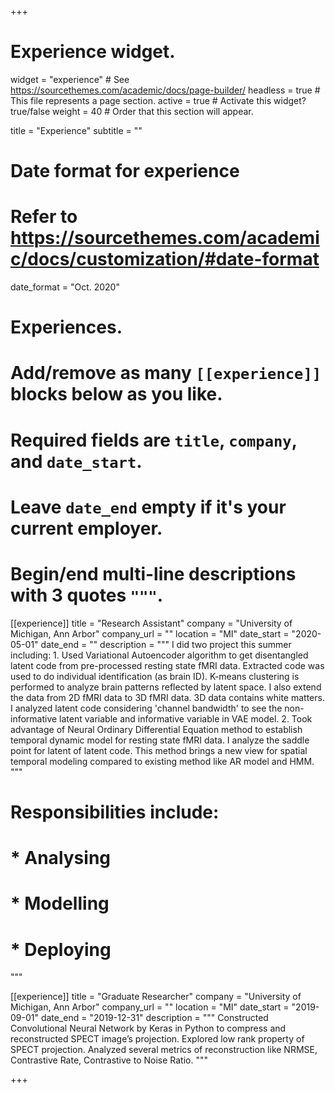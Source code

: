 +++
# Experience widget.
widget = "experience"  # See https://sourcethemes.com/academic/docs/page-builder/
headless = true  # This file represents a page section.
active = true  # Activate this widget? true/false
weight = 40  # Order that this section will appear.

title = "Experience"
subtitle = ""

# Date format for experience
#   Refer to https://sourcethemes.com/academic/docs/customization/#date-format
date_format = "Oct. 2020"

# Experiences.
#   Add/remove as many `[[experience]]` blocks below as you like.
#   Required fields are `title`, `company`, and `date_start`.
#   Leave `date_end` empty if it's your current employer.
#   Begin/end multi-line descriptions with 3 quotes `"""`.
[[experience]]
  title = "Research Assistant"
  company = "University of Michigan, Ann Arbor"
  company_url = ""
  location = "MI"
  date_start = "2020-05-01"
  date_end = ""
  description = """ I did two project this summer including: 1. Used Variational Autoencoder algorithm to get disentangled latent code from pre-processed resting     state fMRI data. Extracted code was used to do individual identification (as brain ID). K-means clustering is performed to analyze brain patterns reflected       by latent space. I also extend the data from 2D fMRI data to 3D fMRI data. 3D data contains white matters. I analyzed latent code considering 'channel           bandwidth' to see the non-informative latent variable and informative variable in VAE model.
    2. Took advantage of Neural Ordinary Differential Equation method to establish temporal dynamic model for resting state fMRI data. I analyze the saddle point     for latent of latent code. This method brings a new view for spatial temporal modeling compared to existing method like AR model and HMM. """
  # Responsibilities include:
  
  # * Analysing
  # * Modelling
  # * Deploying
  """

[[experience]]
  title = "Graduate Researcher"
  company = "University of Michigan, Ann Arbor"
  company_url = ""
  location = "MI"
  date_start = "2019-09-01"
  date_end = "2019-12-31"
  description = """ Constructed Convolutional Neural Network by Keras in Python to compress and reconstructed SPECT image’s projection. Explored low rank             property of SPECT projection. Analyzed several metrics of reconstruction like NRMSE, Contrastive Rate, Contrastive to Noise Ratio. """

+++
